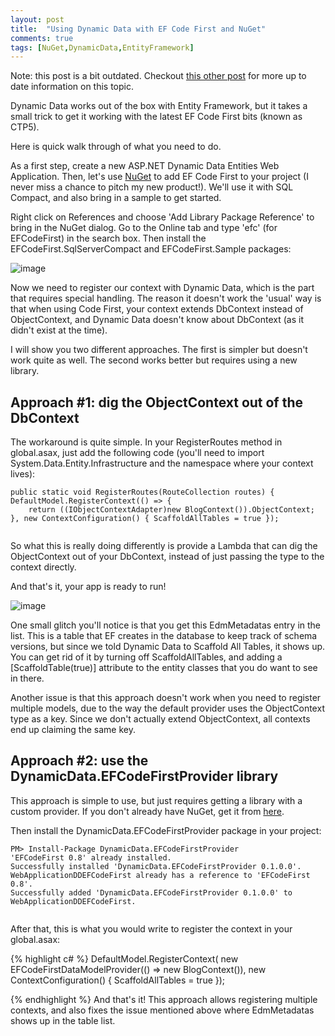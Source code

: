 ```yaml
---
layout: post
title:  "Using Dynamic Data with EF Code First and NuGet"
comments: true
tags: [NuGet,DynamicData,EntityFramework]
---
```



Note: this post is a bit outdated. Checkout [this other post](http://blogs.msdn.com/b/webdev/archive/2012/08/15/using-dynamic-data-with-entity-framework-dbcontext.aspx) for more up to date information on this topic.

Dynamic Data works out of the box with Entity Framework, but it takes a small trick to get it working with the latest EF Code First bits (known as CTP5).

Here is quick walk through of what you need to do.

As a first step, create a new ASP.NET Dynamic Data Entities Web Application. Then, let's use [NuGet](http://nuget.org/) to add EF Code First to your project (I never miss a chance to pitch my new product!). We'll use it with SQL Compact, and also bring in a sample to get started.

Right click on References and choose 'Add Library Package Reference' to bring in the NuGet dialog. Go to the Online tab and type 'efc' (for EFCodeFirst) in the search box. Then install the EFCodeFirst.SqlServerCompact and EFCodeFirst.Sample packages:

![image](http://lh6.ggpht.com/_jySMpScpTXc/TT3cno7aujI/AAAAAAAAAUE/nFAKmRzp-Bw/image_thumb%5B7%5D.png?imgmax=800)

Now we need to register our context with Dynamic Data, which is the part that requires special handling. The reason it doesn't work the 'usual' way is that when using Code First, your context extends DbContext instead of ObjectContext, and Dynamic Data doesn't know about DbContext (as it didn't exist at the time).

I will show you two different approaches. The first is simpler but doesn't work quite as well. The second works better but requires using a new library.

## Approach #1: dig the ObjectContext out of the DbContext

The workaround is quite simple. In your RegisterRoutes method in global.asax, just add the following code (you'll need to import System.Data.Entity.Infrastructure and the namespace where your context lives):

```
public static void RegisterRoutes(RouteCollection routes) {
DefaultModel.RegisterContext(() => {
    return ((IObjectContextAdapter)new BlogContext()).ObjectContext;
}, new ContextConfiguration() { ScaffoldAllTables = true });


```

So what this is really doing differently is provide a Lambda that can dig the ObjectContext out of your DbContext, instead of just passing the type to the context directly.

And that's it, your app is ready to run!

![image](http://lh3.ggpht.com/_jySMpScpTXc/TT3f-mzXXNI/AAAAAAAAAUM/gA2W27FTzD4/image_thumb%5B9%5D.png?imgmax=800)

One small glitch you'll notice is that you get this EdmMetadatas entry in the list. This is a table that EF creates in the database to keep track of schema versions, but since we told Dynamic Data to Scaffold All Tables, it shows up. You can get rid of it by turning off ScaffoldAllTables, and adding a [ScaffoldTable(true)] attribute to the entity classes that you do want to see in there.

Another issue is that this approach doesn't work when you need to register multiple models, due to the way the default provider uses the ObjectContext type as a key. Since we don't actually extend ObjectContext, all contexts end up claiming the same key.

## Approach #2: use the DynamicData.EFCodeFirstProvider library

This approach is simple to use, but just requires getting a library with a custom provider. If you don't already have NuGet, get it from [here](http://nuget.org/).

Then install the DynamicData.EFCodeFirstProvider package in your project:

```
PM> Install-Package DynamicData.EFCodeFirstProvider
'EFCodeFirst 0.8' already installed.
Successfully installed 'DynamicData.EFCodeFirstProvider 0.1.0.0'.
WebApplicationDDEFCodeFirst already has a reference to 'EFCodeFirst 0.8'.
Successfully added 'DynamicData.EFCodeFirstProvider 0.1.0.0' to WebApplicationDDEFCodeFirst.


```

After that, this is what you would write to register the context in your global.asax:

{% highlight c# %}
DefaultModel.RegisterContext(
   new EFCodeFirstDataModelProvider(() => new BlogContext()),
   new ContextConfiguration() { ScaffoldAllTables = true });

{% endhighlight %}
And that's it! This approach allows registering multiple contexts, and also fixes the issue mentioned above where EdmMetadatas shows up in the table list.
  

